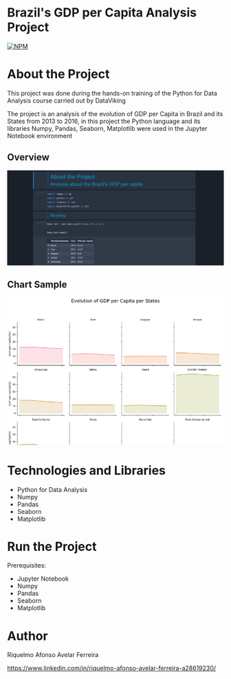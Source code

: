 # Brazil's GDP per Capita Analysis Project
[![NPM](https://img.shields.io/npm/l/react)](https://github.com/RiquelmoFerreira/DataAnalysisBrazil_GDP/blob/main/License)

# About the Project

This project was done during the hands-on training of the Python for Data Analysis course carried out by DataViking

The project is an analysis of the evolution of GDP per Capita in Brazil and its States from 2013 to 2016, in this project the Python language and its libraries Numpy, Pandas, Seaborn, Matplotlib were used in the Jupyter Notebook environment

## Overview
![InitialVision](https://github.com/RiquelmoFerreira/Images/blob/main/3.png)

## Chart Sample
![ChartSample](https://github.com/RiquelmoFerreira/Images/blob/main/4.png)

# Technologies and Libraries

- Python for Data Analysis
- Numpy
- Pandas
- Seaborn
- Matplotlib

# Run the Project
Prerequisites:
- Jupyter Notebook
- Numpy
- Pandas
- Seaborn
- Matplotlib

# Author
Riquelmo Afonso Avelar Ferreira

https://www.linkedin.com/in/riquelmo-afonso-avelar-ferreira-a28619230/

